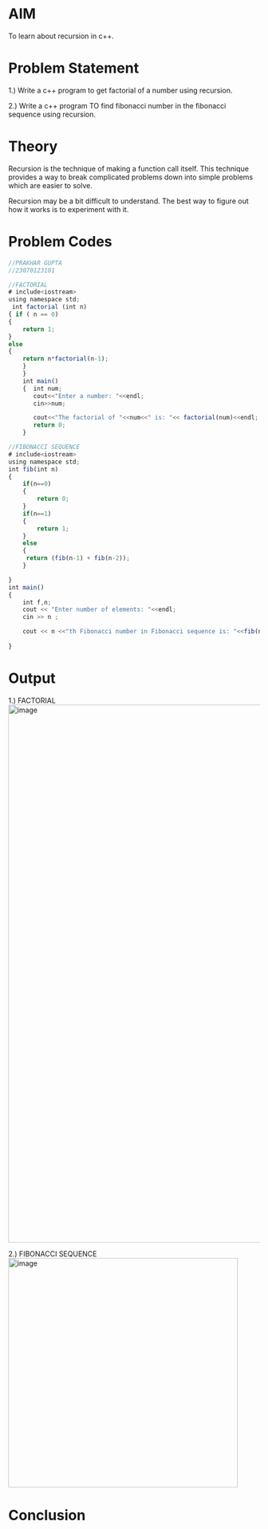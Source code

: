 # AIM
To learn about recursion in c++.

# Problem Statement
1.) Write a c++ program to get factorial of a number using recursion.

2.) Write a c++ program TO find fibonacci number in the fibonacci sequence using recursion.

# Theory

Recursion is the technique of making a function call itself. This technique provides a way to break complicated problems down into simple problems which are easier to solve.

Recursion may be a bit difficult to understand. The best way to figure out how it works is to experiment with it.


# Problem Codes
```javascript
//PRAKHAR GUPTA
//23070123101

//FACTORIAL
# include<iostream>
using namespace std;
 int factorial (int n)
{ if ( n == 0)
{
    return 1;
}
else 
{
    return n*factorial(n-1);
    }
    }
    int main()
    {  int num;
       cout<<"Enter a number: "<<endl;
       cin>>num;

       cout<<"The factorial of "<<num<<" is: "<< factorial(num)<<endl;
       return 0;
    }

//FIBONACCI SEQUENCE
# include<iostream>
using namespace std;
int fib(int n)
{
    if(n==0)
    {
        return 0;
    }
    if(n==1)
    {
        return 1;
    }
    else
    {
     return (fib(n-1) + fib(n-2));
    }

}
int main()
{
    int f,n;
    cout << "Enter number of elements: "<<endl;
    cin >> n ;

    cout << n <<"th Fibonacci number in Fibonacci sequence is: "<<fib(n) ;
 
}
```

# Output
1.) FACTORIAL
<img width="1079" alt="image" src="https://github.com/user-attachments/assets/d2b7dbd1-885a-4e77-bba0-2e80dbf159ce">

2.) FIBONACCI SEQUENCE
<img width="460" alt="image" src="https://github.com/user-attachments/assets/eb7fac8a-b7bc-4a59-9f02-5eadf112889a">




# Conclusion

